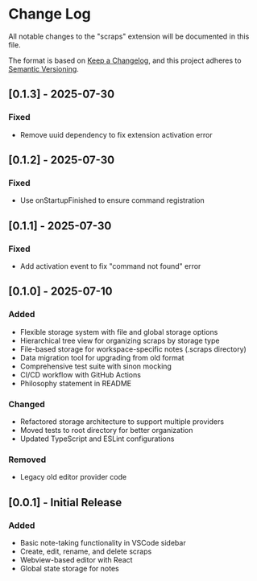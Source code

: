 # Change Log

All notable changes to the "scraps" extension will be documented in this file.

The format is based on [Keep a Changelog](https://keepachangelog.com/en/1.0.0/),
and this project adheres to [Semantic Versioning](https://semver.org/spec/v2.0.0.html).

## [0.1.3] - 2025-07-30

### Fixed
- Remove uuid dependency to fix extension activation error

## [0.1.2] - 2025-07-30

### Fixed
- Use onStartupFinished to ensure command registration

## [0.1.1] - 2025-07-30

### Fixed
- Add activation event to fix "command not found" error

## [0.1.0] - 2025-07-10

### Added
- Flexible storage system with file and global storage options
- Hierarchical tree view for organizing scraps by storage type
- File-based storage for workspace-specific notes (.scraps directory)
- Data migration tool for upgrading from old format
- Comprehensive test suite with sinon mocking
- CI/CD workflow with GitHub Actions
- Philosophy statement in README

### Changed
- Refactored storage architecture to support multiple providers
- Moved tests to root directory for better organization
- Updated TypeScript and ESLint configurations

### Removed
- Legacy old editor provider code

## [0.0.1] - Initial Release

### Added
- Basic note-taking functionality in VSCode sidebar
- Create, edit, rename, and delete scraps
- Webview-based editor with React
- Global state storage for notes